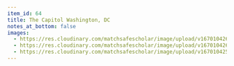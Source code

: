 ```yaml
---
item_id: 64
title: The Capitol Washington, DC
notes_at_bottom: false
images:
  - https://res.cloudinary.com/matchsafescholar/image/upload/v1670104260/Cap3.jpg
  - https://res.cloudinary.com/matchsafescholar/image/upload/v1670104260/Cap2.jpg
  - https://res.cloudinary.com/matchsafescholar/image/upload/v1670104259/Cap1.jpg
---
```

